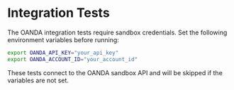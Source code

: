 # Integration Tests

The OANDA integration tests require sandbox credentials. Set the following environment variables before running:

```bash
export OANDA_API_KEY="your_api_key"
export OANDA_ACCOUNT_ID="your_account_id"
```

These tests connect to the OANDA sandbox API and will be skipped if the variables are not set.

